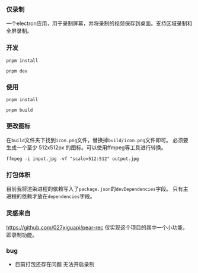 ### 仅录制

一个electron应用，用于录制屏幕，并将录制的视频保存到桌面。支持区域录制和全屏录制。

### 开发
```
pnpm install
```
```
pnpm dev
```

### 使用
```
pnpm install
```
```
pnpm build
```

### 更改图标
在`build`文件夹下找到`icon.png`文件，替换掉`build/icon.png`文件即可。
必须要生成一个至少 512x512px 的图标。可以使用ffmpeg等工具进行转换。
```
ffmpeg -i input.jpg -vf "scale=512:512" output.jpg
```

### 打包体积
目前我将渲染进程的依赖写入了`package.json`的`devDependencies`字段。
只有主进程的依赖才放在`dependencies`字段。

### 灵感来自
https://github.com/027xiguapi/pear-rec
仅实现这个项目的其中一个小功能，即录制功能。

### bug
- 目前打包还存在问题  无法开启录制

